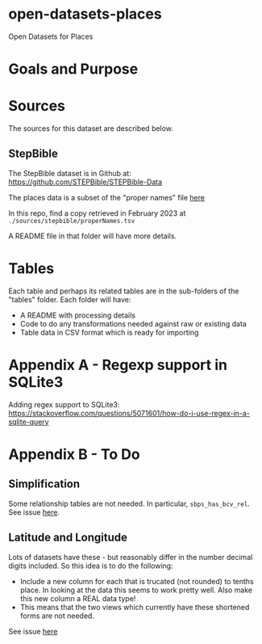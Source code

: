 # open-datasets-places
Open Datasets for Places

# Goals and Purpose


# Sources

The sources for this dataset are described below.

## StepBible

The StepBible dataset is in Github at: 
https://github.com/STEPBible/STEPBible-Data

The places data is a subset of the "proper names" file [here](https://github.com/STEPBible/STEPBible-Data/blob/master/TIPNR%20-%20Translators%20Individualised%20Proper%20Names%20with%20all%20References%20-%20STEPBible.org%20CC%20BY.txt)

In this repo, find a copy retrieved in February 2023 at `./sources/stepbible/properNames.tsv`

A README file in that folder will have more details.


# Tables

Each table and perhaps its related tables are in the sub-folders of the "tables" folder. Each folder will have:

- A README with processing details
- Code to do any transformations needed against raw or existing data
- Table data in CSV format which is ready for importing



# Appendix A - Regexp support in SQLite3

Adding regex support to SQLite3:
https://stackoverflow.com/questions/5071601/how-do-i-use-regex-in-a-sqlite-query

# Appendix B - To Do

## Simplification

Some relationship tables are not needed. In particular, `sbps_has_bcv_rel`. 
See issue [here](https://github.com/mandolyte/open-datasets-places/issues/1).

## Latitude and Longitude

Lots of datasets have these - but reasonably differ in the number decimal digits included. So this idea is to do the following:

- Include a new column for each that is trucated (not rounded) to tenths place. In looking at the data this seems to work pretty well. Also make this new column a REAL data type!
- This means that the two views which currently have these shortened forms are not needed.

See issue [here](https://github.com/mandolyte/open-datasets-places/issues/2)
